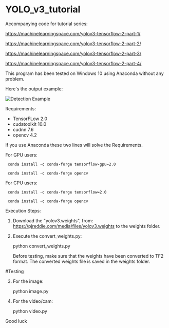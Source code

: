 # YOLO_v3_tutorial

Accompanying code for tutorial series:

https://machinelearningspace.com/yolov3-tensorflow-2-part-1/

https://machinelearningspace.com/yolov3-tensorflow-2-part-2/

https://machinelearningspace.com/yolov3-tensorflow-2-part-3/

https://machinelearningspace.com/yolov3-tensorflow-2-part-4/

This program has been tested on Windows 10 using Anaconda without any problem.

Here's the output example:

![Detection Example](https://machinelearningspace.com/wp-content/uploads/2020/01/val2.jpg)


Requirements:
- TensorFLow 2.0
- cudatoolkit 10.0
- cudnn 7.6 
- opencv 4.2

If you use Anaconda these two lines will solve the Requirements.

  For GPU users:
  
     conda install -c conda-forge tensorflow-gpu=2.0
     
     conda install -c conda-forge opencv
     
  For CPU users:
  
     conda install -c conda-forge tensorflow=2.0
     
     conda install -c conda-forge opencv


Execution Steps:

1. Download the "yolov3.weights", from:
https://pjreddie.com/media/files/yolov3.weights
to the weights folder.

2. Execute the convert_weights.py:

   python convert_weights.py

   Before testing, make sure that the weights have been converted to TF2 format.
   The converted weights file is saved in the weights folder.

#Testing

3. For the image:

   python image.py

4. For the video/cam:

   python video.py

Good luck
